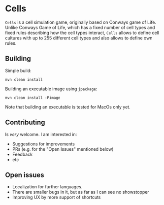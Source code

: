 # Cells

`Cells` is a cell simulation game, originally based on Conways game of Life.
Unlike Conways Game of Life, which has a fixed number of cell types and fixed rules describing how the cell types 
interact, `Cells` allows to define cell cultures with up to 255 different cell types and also allows to define own 
rules.


## Building

Simple build:
~~~
mvn clean install
~~~

Building an executable image using `jpackage`:
~~~
mvn clean install -Pimage
~~~
Note that building an executable is tested for MacOs only yet.


## Contributing

Is *very* welcome. I am interested in:

- Suggestions for improvements
- PRs (e.g. for the "Open Issues" mentioned below)
- Feedback
- etc


## Open issues
- Localization for further languages.
- There are smaller bugs in it, but as far as I can see no showstopper
- Improving UX by more support of shortcuts
